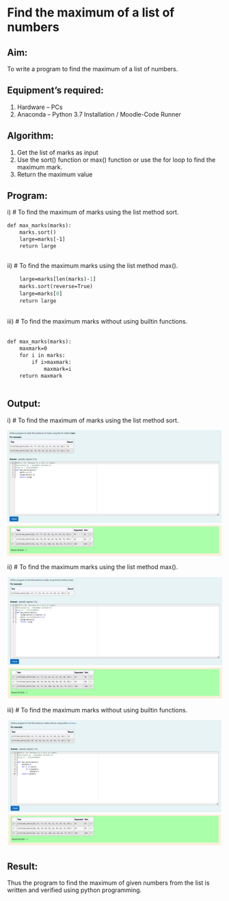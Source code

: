 # Find the maximum of a list of numbers
## Aim:
To write a program to find the maximum of a list of numbers.
## Equipment’s required:
1.	Hardware – PCs
2.	Anaconda – Python 3.7 Installation / Moodle-Code Runner
## Algorithm:
1.	Get the list of marks as input
2.	Use the sort() function or max() function or use the for loop to find the maximum mark.
3.	Return the maximum value
## Program:

i)	# To find the maximum of marks using the list method sort.
```
def max_marks(marks):
    marks.sort()
    large=marks[-1]
    return large


```

ii)	# To find the maximum marks using the list method max().

```def max_marks(marks):
    large=marks[len(marks)-1]
    marks.sort(reverse=True)
    large=marks[0]
    return large



```

iii) # To find the maximum marks without using builtin functions.

```

def max_marks(marks):
    maxmark=0
    for i in marks:
        if i>maxmark:
            maxmark=i
    return maxmark


```



## Output:
i)	# To find the maximum of marks using the list method sort.

![alt text](<Screenshot 2024-04-09 043852.png>)


ii)	# To find the maximum marks using the list method max().

![alt text](<Screenshot 2024-04-09 044012.png>)


iii) # To find the maximum marks without using builtin functions.

![alt text](<Screenshot 2024-04-09 044150.png>)


## Result:
Thus the program to find the maximum of given numbers from the list is written and verified using python programming.
